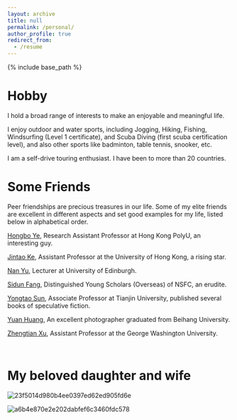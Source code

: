 ```yaml
---
layout: archive
title: null
permalink: /personal/
author_profile: true
redirect_from:
  - /resume
---
```


{% include base_path %}

Hobby
======
I hold a broad range of interests to make an enjoyable and meaningful life. 

I enjoy outdoor and water sports, including Jogging, Hiking, Fishing, Windsurfing (Level 1 certificate), and Scuba Diving (first scuba certification level), and also other sports like badminton, table tennis, snooker, etc.

I am a self-drive touring enthusiast. I have been to more than 20 countries.


Some Friends
======
Peer friendships are precious treasures in our life. Some of my elite friends are excellent in different aspects and set good examples for my life, listed below in alphabetical order.

[Hongbo Ye](https://hb-ye.github.io/), Research Assistant Professor at Hong Kong PolyU, an interesting guy. 

[Jintao Ke](https://sites.google.com/view/kejintao), Assistant Professor at the University of Hong Kong, a rising star. 

[Nan Yu](https://www.eng.ed.ac.uk/about/people/dr-nan-yu), Lecturer at University of Edinburgh.

[Sidun Fang](http://www.cee.cqu.edu.cn/info/3460/11938.htm), Distinguished Young Scholars (Overseas) of NSFC, an erudite.

[Yongtao Sun](http://me.tju.edu.cn/faculty_teachers.action?cla=5&teacherid=1859), Associate Professor at Tianjin University, published several books of speculative fiction.

[Yuan Huang](https://huangyuan911.tuchong.com/work/), An excellent photographer graduated from Beihang University.

[Zhengtian Xu](https://blogs.gwu.edu/zhengtian/), Assistant Professor at the George Washington University.

<br>

My beloved daughter and wife
======
![23f5014d980b4ee0397ed62ed905fd6e](https://github.com/user-attachments/assets/918b0b53-3f87-4264-a258-e1fab98ed8d4)

![a6b4e870e2e202dabfef6c3460fdc578](https://github.com/user-attachments/assets/333fdac0-58a4-49a6-96ce-9cb88d0d9d33)

